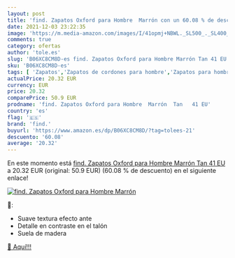 ```yaml
---
layout: post
title: 'find. Zapatos Oxford para Hombre  Marrón con un 60.08 % de descuento'
date: 2021-12-03 23:22:35
image: 'https://m.media-amazon.com/images/I/41opmj+NBWL._SL500_._SL400_.jpg'
comments: true
category: ofertas
author: 'tole.es'
slug: 'B06XC8CM8D-es find. Zapatos Oxford para Hombre Marrón Tan 41 EU'
sku: 'B06XC8CM8D-es'
tags: [ 'Zapatos','Zapatos de cordones para hombre','Zapatos para hombre','Zapatos y complementos','find.','zapatos', ]
actualPrice: 20.32 EUR
currency: EUR
price: 20.32
comparePrice: 50.9 EUR
prodname: 'find. Zapatos Oxford para Hombre  Marrón  Tan   41 EU'
country: 'es'
flag: '🇪🇸'
brand: 'find.'
buyurl: 'https://www.amazon.es/dp/B06XC8CM8D/?tag=tolees-21'
descuento: '60.08'
average: '20.32'
---
```


En este momento está [find. Zapatos Oxford para Hombre  Marrón  Tan   41 EU](https://www.amazon.es/dp/B06XC8CM8D/?tag=tolees-21) a 20.32 EUR (original: 50.9 EUR) (60.08 %  de descuento) en el siguiente enlace!

[![find. Zapatos Oxford para Hombre  Marrón](https://m.media-amazon.com/images/I/41opmj+NBWL._SL500_._SL400_.jpg)](https://www.amazon.es/dp/B06XC8CM8D/?tag=tolees-21)

🔎:

- Suave textura efecto ante
- Detalle en contraste en el talón
- Suela de madera

[🛒 Aquí!!!](https://www.amazon.es/dp/B06XC8CM8D/?tag=tolees-21)
